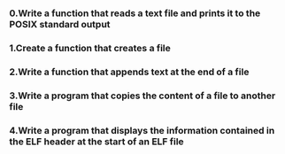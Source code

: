 ### 0.Write a function that reads a text file and prints it to the POSIX standard output
### 1.Create a function that creates a file
### 2.Write a function that appends text at the end of a file
### 3.Write a program that copies the content of a file to another file
### 4.Write a program that displays the information contained in the ELF header at the start of an ELF file
